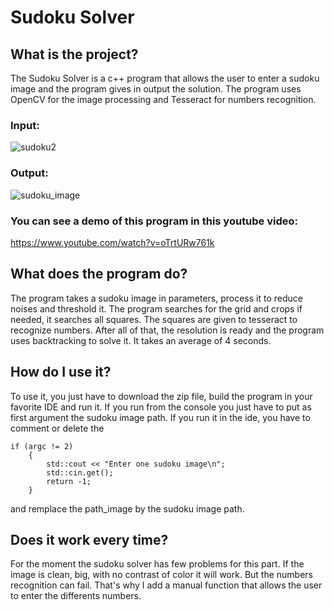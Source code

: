 # Sudoku Solver
## What is the project?
The Sudoku Solver is a c++ program that allows the user to enter a sudoku image and the program gives in output the solution. The program uses OpenCV for the image
processing and Tesseract for numbers recognition.

### Input:
![sudoku2](https://user-images.githubusercontent.com/93351393/211330981-d95aa652-090a-456e-b4c5-bc9a2e0c4939.png)
### Output:
![sudoku_image](https://user-images.githubusercontent.com/93351393/211331298-118b821e-22b7-4d52-b20b-105d9960af4d.png)

### You can see a demo of this program in this youtube video: 
https://www.youtube.com/watch?v=oTrtURw761k

## What does the program do?
The program takes a sudoku image in parameters, process it to reduce noises and threshold it. The program searches for the grid and crops if needed, it searches all squares. The squares are given to tesseract to recognize numbers. After all of that, the resolution is ready and the program uses backtracking to solve it.
It takes an average of 4 seconds.

## How do I use it?
To use it, you just have to download the zip file, build the program in your favorite IDE and run it. If you run from the console you just have to put as first 
argument the sudoku image path. If you run it in the ide, you have to comment or delete the 
```
if (argc != 2)
	{
		std::cout << "Enter one sudoku image\n";
		std::cin.get();
		return -1;
	}
 ```
 and remplace the path_image by the sudoku image path.
 
 ## Does it work every time?
 For the moment the sudoku solver has few problems for this part. If the image is clean, big, with no contrast of color it will work.
 But the numbers recognition can fail. That's why I add a manual function that allows the user to enter the differents numbers.
